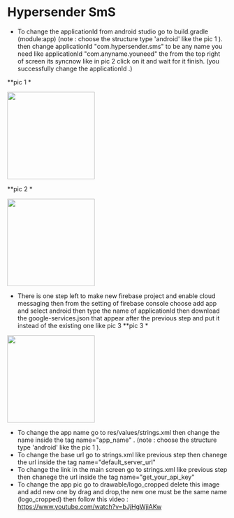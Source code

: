 # Hypersender SmS

- To change the applicationId from android studio go to build.gradle (module:app) (note : choose the structure type 'android' like the pic 1 ).
then change applicationId "com.hypersender.sms" to be any name you need like applicationId "com.anyname.youneed" the from the top right of screen 
its syncnow like in pic 2 click on it and wait for it finish.
(you successfully change the applicationId .)

**pic 1 *
<div>
   <img src ="https://github.com/abdallah-marwad/E-Commerce_Application/assets/115652759/62e42a1c-c77d-4285-98a3-f255712efbcf" width="200" >
</div>

**pic 2 *
<div>
   <img src ="https://github.com/abdallah-marwad/E-Commerce_Application/assets/115652759/6444e6eb-ee60-4ad5-9ea4-be3b11e94d11" width="200" >
</div>

- There is one step left to make new firebase project and enable cloud messaging 
then from the setting of firebase console choose add app and select android then type the name of applicationId 
then download the google-services.json that appear after the previous step 
and put it instead of the existing one like pic 3 
**pic 3 *
<div>
   <img src ="https://github.com/abdallah-marwad/E-Commerce_Application/assets/115652759/7817c61c-feba-4caf-b33c-90500294830c" width="200" >
</div>

- To change the app name go to res/values/strings.xml then change the name inside the tag name="app_name" .  (note : choose the structure type 'android' like the pic 1 ).
- To change the base url go to strings.xml like previous step then chanege the url inside the tag name="default_server_url"
- To change the link in the main screen go to strings.xml like previous step then chanege the url inside the tag name="get_your_api_key"
- To change the app pic go to drawable/logo_cropped delete this image and add new one by drag and drop,the new one must be the same name (logo_cropped)
then follow this video : https://www.youtube.com/watch?v=bJjHgWjiAKw


